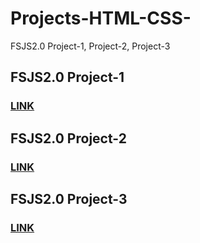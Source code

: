 # Projects-HTML-CSS-
FSJS2.0 Project-1, Project-2, Project-3

## FSJS2.0 Project-1
### [LINK](https://github.com/Durgesh4444/FSJS2.0-Project-1)

## FSJS2.0 Project-2
### [LINK](https://github.com/Durgesh4444/FSJS2.0-Project-2)

## FSJS2.0 Project-3
### [LINK](https://github.com/Durgesh4444/FSJS2.0-Project-3)

